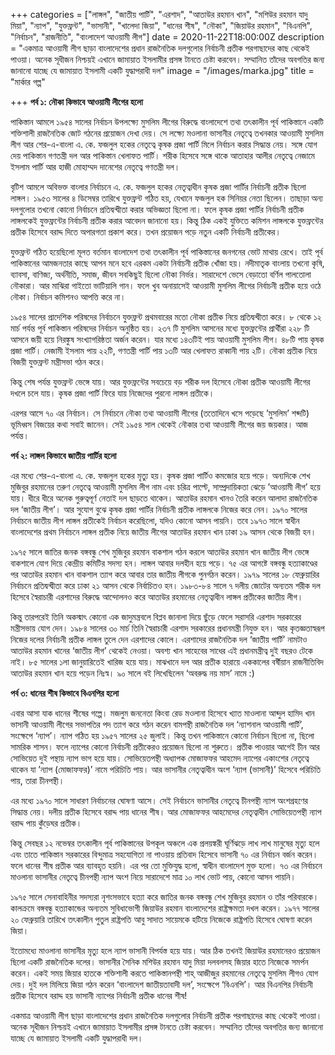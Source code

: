 +++
categories = ["লাঙ্গল", "জাতীয় পার্টি", "এরশাদ", "আতাউর রহমান খান", "মশিউর রহমান যাদু মিয়া", "ন্যাপ", "যুক্তফ্রন্ট", "ভাসানী", "খালেদা জিয়া", "ধানের শীষ", "নৌকা", "জিয়াউর রহমান", "বিএনপি", "নির্বাচন", "রাজনীতি", "বাংলাদেশ আওয়ামী লীগ"]
date = 2020-11-22T18:00:00Z
description = "একমাত্র আওয়ামী লীগ ছাড়া বাংলাদেশের প্রধান রাজনৈতিক দলগুলোর নির্বাচনী প্রতীক পরগাছাদের কাছ থেকেই পাওয়া। অনেক সূধীজন নিশ্চয়ই এখানে জামায়াত ইসলামীর প্রসঙ্গ টানতে চেষ্টা করবেন। সম্মানিত তাঁদের অবগতির জন্য জানানো যাচ্ছে যে জামায়াত ইসলামী একটি যুদ্ধাপরাধী দল"
image = "/images/marka.jpg"
title = "মার্কার গল্প"

+++
**পর্ব ১: নৌকা কিভাবে আওয়ামী লীগের হলো**

পাকিস্তান আমলে ১৯৫৪ সালের নির্বাচন উপলক্ষ্যে মুসলিম লীগের বিরুদ্ধে বাংলাদেশে তথা তৎকালীন পূর্ব পাকিস্তানে একটি শক্তিশালী রাজনৈতিক জোট গঠনের প্রয়োজন দেখা দেয়। সে লক্ষ্যে মওলানা ভাসানীর নেতৃত্বে তখনকার আওয়ামী মুসলিম লীগ আর শের-এ-বাংলা এ. কে. ফজলুল হকের নেতৃত্বে কৃষক প্রজা পার্টি মিলে নির্বাচন করার সিদ্ধান্ত নেয়। সঙ্গে যোগ দেয় পাকিস্তান গণতন্ত্রী দল আর পাকিস্তান খেলাফত পার্টি। শরীক হিসেবে সঙ্গে থাকে আতাহার আলীর নেতৃত্বে নেজামে ইসলাম পার্টি আর হাজী মোহাম্মদ দানেশের নেতৃত্বে গণতন্ত্রী দল।

বৃটিশ আমলে অবিভক্ত বাংলার নির্বাচনে এ. কে. ফজলুল হকের নেতৃত্বাধীন কৃষক প্রজা পার্টির নির্বাচনী প্রতীক ছিলো লাঙ্গল। ১৯৫৩ সালের ৪ ডিসেম্বর তারিখে যুক্তফ্রন্ট গঠিত হয়, যেখানে ফজলুল হক সিনিয়র নেতা ছিলেন। তাছাড়া অন্য দলগুলোর তখনো কোনো নির্বাচনে প্রতিদ্বন্দ্বীতা করার অভিজ্ঞতা ছিলো না। ফলে কৃষক প্রজা পার্টির নির্বাচনী প্রতীক লাঙ্গলকেই যুক্তফ্রন্টের নির্বাচনী প্রতীক করার আবেদন জানানো হয়। কিন্তু ঠিক একই যুক্তিতে কমিশন লাঙ্গলকে যুক্তফ্রন্টের প্রতীক হিসেবে বরাদ্দ দিতে অপারগতা প্রকাশ করে। তখন প্রয়োজন পড়ে নতুন একটি নির্বাচনী প্রতীকের।

যুক্তফ্রন্ট গঠিত হয়েছিলো মূলত বর্তমান বাংলাদেশ তথা তৎকালীন পূর্ব পাকিস্তানের জনগনের ভোট মাথায় রেখে। তাই পূর্ব পাকিস্তানের আমজনতার কাছে আপন মনে হবে এরকম একটা নির্বাচনী প্রতীক খোঁজা হয়। নদীমাতৃক বাংলায় তখনো কৃষি, ব্যাবসা, বাণিজ্য, অর্থনীতি, সমাজ, জীবন সবকিছুই ছিলো নৌকা নির্ভর। সারাদেশে ভেসে বেড়াতো বর্ণিল পালতোলা নৌকারা। আর মাঝিরা গাইতো ভাটিয়ালি গান। ফলে খুব অনায়াসেই আওয়ামী মুসলিম লীগের নির্বাচনী প্রতীক হয়ে ওঠে নৌকা। নির্বাচন কমিশনও আপত্তি করে না।

১৯৫৪ সালের প্রাদেশিক পরিষদের নির্বাচনে যুক্তফ্রন্ট প্রথমবারের মতো নৌকা প্রতীক নিয়ে প্রতিদ্বন্দ্বীতা করে। ৮ থেকে ১২ মার্চ পর্যন্ত পূর্ব পাকিস্তান পরিষদের নির্বাচন অনুষ্ঠিত হয়। ২৩৭ টি মুসলিম আসনের মধ্যে যুক্তফ্রন্টের প্রার্থীরা ২২৮ টি আসনে জয়ী হয়ে নিরঙ্কুষ সংখ্যাগরিষ্ঠতা অর্জন করেন। যার মধ্যে ১৪৩টিই পায় আওয়ামী মুসলিম লীগ। ৪৮টি পায় কৃষক প্রজা পার্টি। নেজামী ইসলাম পায় ২২টি, গণতন্ত্রী পার্টি পায় ১৩টি আর খেলাফত রাব্বানী পায় ২টি। নৌকা প্রতীক নিয়ে বিজয়ী যুক্তফ্রন্ট মন্ত্রীসভা গঠন করে।

কিন্তু শেষ পর্যন্ত যুক্তফ্রন্ট ভেঙ্গে যায়। আর যুক্তফ্রন্টের সবচেয়ে বড় শরীক দল হিসেবে নৌকা প্রতীক আওয়ামী লীগের দখলে চলে যায়। কৃষক প্রজা পার্টি ফিরে যায় নিজেদের পুরনো লাঙ্গল প্রতীকে।

এরপর আসে ৭০ এর নির্বাচন। সে নির্বাচনে নৌকা তথা আওয়ামী লীগের (ততোদিনে খসে পড়েছে ’মুসলিম’ শব্দটি) ভূমিধ্বস বিজয়ের কথা সবাই জানেন। সেই ১৯৫৪ সাল থেকেই নৌকার তথা আওয়ামী লীগের জয় জয়কার। আজ পর্যন্ত।

**পর্ব ২: লাঙ্গল কিভাবে জাতীয় পার্টির হলো**

এর মধ্যে শের-এ-বাংলা এ. কে. ফজলুল হকের মৃত্যু হয়। কৃষক প্রজা পার্টিও কমজোর হয়ে পড়ে। অন্যদিকে শেখ মুজিবুর রহমানের তরুণ নেতৃত্বে আওয়ামী মুসলিম লীগ নাম এবং চরিত্র পাল্টে, সাম্প্রদায়িকতা ঝেড়ে ’আওয়ামী লীগ’ হয়ে যায়। ধীরে ধীরে অনেক গুরুত্বপূর্ণ নেতাই দল ছাড়তে থাকেন। আতাউর রহমান খানও তৈরি করেন আলাদা রাজনৈতিক দল ‘জাতীয় লীগ’। আর সুযোগ বুঝে কৃষক প্রজা পার্টির নির্বাচনী প্রতীক লাঙ্গলকে নিজের করে নেন। ১৯৭০ সালের নির্বাচনে জাতীয় লীগ লাঙ্গল প্রতীকেই নির্বাচন করেছিলো, যদিও কোনো আসন পায়নি। তবে ১৯৭৩ সালে স্বাধীন বাংলাদেশের প্রথম নির্বাচনে লাঙ্গল প্রতীক নিয়ে জাতীয় লীগের আতাউর রহমান খান ঢাকা ১৯ আসন থেকে বিজয়ী হন।

১৯৭৫ সালে জাতির জনক বঙ্গবন্ধু শেখ মুজিবুর রহমান বাকশাল গঠন করলে আতাউর রহমান খান জাতীয় লীগ ভেঙ্গে বাকশালে যোগ দিয়ে কেন্দ্রীয় কমিটির সদস্য হন। লাঙ্গল আবার দলহীন হয়ে পড়ে। ৭৫ এর আগষ্টে বঙ্গবন্ধু হত্যাকাণ্ডের পর আতাউর রহমান খান বাকশাল ত্যাগ করে আবার তার জাতীয় লীগকে পুনর্গঠন করেন। ১৯৭৯ সালের ১৮ ফেব্রুয়ারির নির্বাচনে প্রতিদ্বন্দ্বীতা করে ঢাকা ২১ আসন থেকে নির্বাচিতও হন। ১৯৮৩-৮৪ সালে ৭ দলীয় জোটের অন্যতম শরীক দল হিসেবে স্বৈরাচারী এরশাদের বিরুদ্ধে আন্দোলনও করে আতাউর রহমানের নেতৃত্বাধীন লাঙ্গল প্রতীকের জাতীয় লীগ।

কিন্তু তারপরেই তিনি অকস্মাৎ কোনো এক জাদুমন্ত্রবলে বিপ্লব জানালা দিয়ে ছুঁড়ে ফেলে সরাসরি এরশাদ সরকারের মন্ত্রীসভায় যোগ দেন। ১৯৮৪ সালের ৩০ মার্চ তিনি স্বৈরাচারী এরশাদ সরকারের প্রধানমন্ত্রী নিযুক্ত হন। আর কৃতজ্ঞতাস্বরূপ নিজের দলের নির্বাচনী প্রতীক লাঙ্গল তুলে দেন এরশাদের কোলে। এরশাদের রাজনৈতিক দল ‘জাতীয় পার্টি’ নামটাও আতাউর রহমান খানের ‘জাতীয় লীগ’ থেকেই নেওয়া। অবশ্য খান সাহেবের সাধের এই প্রধানমন্ত্রীত্ব দুই বছরও টেকে নাই। ৮৫ সালের ১লা জানুয়ারিতেই খারিজ হয়ে যায়। মাঝখানে দল আর প্রতীক হারায়ে এককালের বর্ষীয়ান রাজনীতিবিদ আতাউর রহমান খান হয়ে পড়েন নিঃস্ব। ৯০ সালে বই লিখেছিলেন ‘অবরুদ্ধ নয় মাস’ নামে :)

**পর্ব ৩: ধানের শীষ কিভাবে বিএনপির হলো**

এবার আসা যাক ধানের শীষের গল্পে। মজলুম জননেতা কিংবা রেড মওলানা হিসেবে খ্যাত মাওলানা আব্দুল হামিদ খান ভাসানী আওয়ামী লীগের সভাপতির পদ ত্যাগ করে গঠন করেন বামপন্থী রাজনৈতিক দল ‘ন্যাশনাল আওয়ামী পার্টি’, সংক্ষেপে ‘ন্যাপ’। ন্যাপ গঠিত হয় ১৯৫৭ সালের ২৫ জুলাই। কিন্তু তখন পাকিস্তানে কোনো নির্বাচন ছিলো না, ছিলো সামরিক শাসন। ফলে ন্যাপের কোনো নির্বাচনী প্রতীকেরও প্রয়োজন ছিলো না শুরুতে। প্রতীক পাওয়ার আগেই চীন আর সোভিয়েত দুই পন্থায় ন্যাপ ভাগ হয়ে যায়। সোভিয়েতপন্থী অধ্যাপক মোজাফফর আহমেদ ন্যাপের একাংশের নেতৃত্বে থাকেন যা ’ন্যাপ (মোজাফফর)’ নামে পরিচিতি পায়। আর ভাসানীর নেতৃত্বাধীন অংশ ‘ন্যাপ (ভাসানী)’ হিসেবে পরিচিতি পায়, তারা চীনপন্থী।

এর মধ্যে ১৯৭০ সালে সাধারণ নির্বাচনের ঘোষণা আসে। সেই নির্বাচনে ভাসানীর নেতৃত্বে চীনপন্থী ন্যাপ অংশগ্রহণের সিদ্ধান্ত নেয়। দলীয় প্রতীক হিসেবে বরাদ্দ পায় ধানের শীষ। আর মোজাফফর আহমেদের নেতৃত্বাধীন সোভিয়েতপন্থী ন্যাপ বরাদ্দ পায় কুঁড়েঘর প্রতীক।

কিন্তু সেবছর ১২ নভেম্বর তৎকালীন পূর্ব পাকিস্তানের উপকূল অঞ্চলে এক প্রলয়ঙ্করী ঘূর্ণিঝড়ে লাখ লাখ মানুষের মৃত্যু হলে এবং তাতে পাকিস্তান সরকারের বিন্দুমাত্র সহযোগিতা না পাওয়ায় প্রতিবাদ হিসেবে ভাসানী ৭০ এর নির্বাচন বর্জন করেন। ফলে ধানের শীষ প্রতীক আর ব্যাবহৃত হয়নি। এর পর তো মুক্তিযুদ্ধ হলো, স্বাধীন বাংলাদেশ মুক্ত হলো। ৭৩ এর নির্বাচনে মাওলানা ভাসানীর নেতৃত্বে চীনপন্থী ন্যাপ অংশ নিয়ে সারাদেশে মাত্র ১০ লাখ ভোট পায়, কোনো আসন পায়নি।

১৯৭৫ সালে সেনাবাহিনীর সদস্যরা নৃশংসভাবে হত্যা করে জাতির জনক বঙ্গবন্ধু শেখ মুজিবুর রহমান ও তাঁর পরিবারকে। কালক্রমে বঙ্গবন্ধু হত্যাকান্ডের অন্যতম সুবিধাভোগী জিয়াউর রহমান বাংলাদেশের রাষ্ট্রক্ষমতা দখল করেন। ১৯৭৭ সালের ২০ ফেব্রুয়ারি তারিখে তৎকালীন পুতুল রাষ্ট্রপতি আবু সাদাত সায়েমকে হটিয়ে নিজেকে রাষ্ট্রপতি হিসেবে ঘোষণা করেন জিয়া।

ইতোমধ্যে মাওলানা ভাসানীর মৃত্যু হলে ন্যাপ ভাসানী বিপর্যস্ত হয়ে যায়। আর ঠিক তখনই জিয়াউর রহমানেরও প্রয়োজন ছিলো একটি রাজনৈতিক দলের। ভাসানীর সৈনিক মশিউর রহমান যাদু মিয়া দলবলসহ জিয়ার হাতে নিজেকে সমর্পন করেন। একই সময় জিয়ার হাতকে শক্তিশালী করতে পাকিস্তানপন্থী শাহ্ আজীজুর রহমানের নেতৃত্বে মুসলিম লীগও যোগ দেয়। দুই দল মিলিয়ে জিয়া গঠন করেন ‘বাংলাদেশ জাতীয়তাবাদী দল’, সংক্ষেপে ‘বিএনপি’। আর বিএনপির নির্বাচনী প্রতীক হিসেবে বরাদ্দ হয় ভাসানী ন্যাপের নির্বাচনী প্রতীক ধানের শীষ!

একমাত্র আওয়ামী লীগ ছাড়া বাংলাদেশের প্রধান রাজনৈতিক দলগুলোর নির্বাচনী প্রতীক পরগাছাদের কাছ থেকেই পাওয়া। অনেক সূধীজন নিশ্চয়ই এখানে জামায়াত ইসলামীর প্রসঙ্গ টানতে চেষ্টা করবেন। সম্মানিত তাঁদের অবগতির জন্য জানানো যাচ্ছে যে জামায়াত ইসলামী একটি যুদ্ধাপরাধী দল।